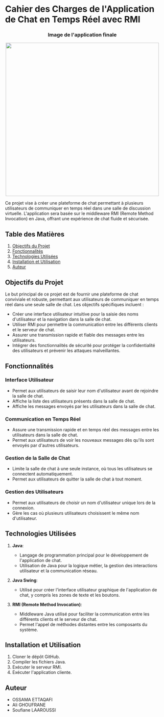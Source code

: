 # Cahier des Charges de l'Application de Chat en Temps Réel avec RMI

<div align="center">
   <h3>Image de l'application finale</h3>
   <img src="https://github.com/imossama/Real-Time-RMI-Chat-App/assets/119759894/3c571c0d-1a4c-4b6c-aebf-851496604cee" width="500"/>
</div>

Ce projet vise à créer une plateforme de chat permettant à plusieurs utilisateurs de communiquer en temps réel dans une salle de discussion virtuelle. L'application sera basée sur le middleware RMI (Remote Method Invocation) en Java, offrant une expérience de chat fluide et sécurisée.

## Table des Matières
1. [Objectifs du Projet](#objectifs)
2. [Fonctionnalités](#fonctionnalités)
3. [Technologies Utilisées](#technologies-utilisées)
4. [Installation et Utilisation](#installation-et-utilisation)
5. [Auteur](#auteur)

## Objectifs du Projet <a name="objectifs"></a>

Le but principal de ce projet est de fournir une plateforme de chat conviviale et robuste, permettant aux utilisateurs de communiquer en temps réel dans une seule salle de chat. Les objectifs spécifiques incluent :

- Créer une interface utilisateur intuitive pour la saisie des noms d'utilisateur et la navigation dans la salle de chat.
- Utiliser RMI pour permettre la communication entre les différents clients et le serveur de chat.
- Assurer une transmission rapide et fiable des messages entre les utilisateurs.
- Intégrer des fonctionnalités de sécurité pour protéger la confidentialité des utilisateurs et prévenir les attaques malveillantes.

## Fonctionnalités <a name="fonctionnalités"></a>

### Interface Utilisateur

- Permet aux utilisateurs de saisir leur nom d'utilisateur avant de rejoindre la salle de chat.
- Affiche la liste des utilisateurs présents dans la salle de chat.
- Affiche les messages envoyés par les utilisateurs dans la salle de chat.

### Communication en Temps Réel

- Assure une transmission rapide et en temps réel des messages entre les utilisateurs dans la salle de chat.
- Permet aux utilisateurs de voir les nouveaux messages dès qu'ils sont envoyés par d'autres utilisateurs.

### Gestion de la Salle de Chat

- Limite la salle de chat à une seule instance, où tous les utilisateurs se connectent automatiquement.
- Permet aux utilisateurs de quitter la salle de chat à tout moment.

### Gestion des Utilisateurs

- Permet aux utilisateurs de choisir un nom d'utilisateur unique lors de la connexion.
- Gère les cas où plusieurs utilisateurs choisissent le même nom d'utilisateur.

## Technologies Utilisées <a name="technologies-utilisées"></a>

1. **Java**:
   - Langage de programmation principal pour le développement de l'application de chat.
   - Utilisation de Java pour la logique métier, la gestion des interactions utilisateur et la communication réseau.

2. **Java Swing**:
   - Utilisé pour créer l'interface utilisateur graphique de l'application de chat, y compris les zones de texte et les boutons.

3. **RMI (Remote Method Invocation)**:
   - Middleware Java utilisé pour faciliter la communication entre les différents clients et le serveur de chat.
   - Permet l'appel de méthodes distantes entre les composants du système.

## Installation et Utilisation <a name="installation-et-utilisation"></a>

1. Cloner le dépôt GitHub.
2. Compiler les fichiers Java.
3. Exécuter le serveur RMI.
4. Exécuter l'application cliente.

## Auteur <a name="auteur"></a>

- OSSAMA ETTAQAFI
- Ali GHOUFRANE
- Soufiane LAAROUSSI
